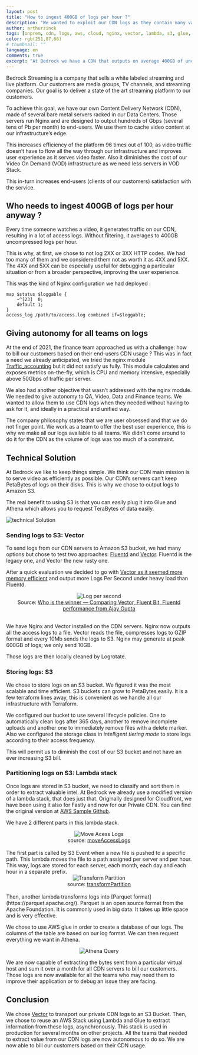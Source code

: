 ```yaml
---
layout: post
title: "How to ingest 400GB of logs per hour ?"
description: "We wanted to exploit our CDN logs as they contain many valuable information."
author: arthurzinck
tags: [onprem, cdn, logs, aws, cloud, nginx, vector, lambda, s3, glue, athena]
color: rgb(251,87,66)
# thumbnail: ""
language: en
comments: true
excerpt: "At Bedrock we have a CDN that outputs on average 400GB of uncompressed logs. In this article we will explain in an architectural point of vue how we managed to collect and extract value out of them."
---
```

Bedrock Streaming is a company that sells a white labeled streaming and live platform. Our customers are media groups, TV channels, and streaming companies. Our goal is to deliver a state of the art streaming  platform to our customers.

To achieve this goal, we have our own Content Delivery Network (CDN), made of several bare metal servers racked in our Data Centers. Those servers run Nginx and are designed to output hundreds of Gbps (several tens of Pb per month) to end-users. We use them to cache video content at our infrastructure’s edge. 

This increases efficiency of the platform 96 times out of 100, as video traffic doesn’t have to flow all the way through our infrastructure and improves user experience as it serves video faster. Also it diminishes the cost of our Video On Demand (VOD) infrastructure as we need less servers in VOD Stack.

This in-turn increases end-users (clients of our customers) satisfaction with the service.

## Who needs to ingest 400GB of logs per hour anyway ?
Every time someone watches a video, it generates traffic on our CDN, resulting in a lot of access logs. Without filtering, it averages to 400GB uncompressed logs per hour.

This is why, at first, we chose to not log 2XX or 3XX HTTP codes. We had too many of them and we considered them not as worth it as 4XX and 5XX. The 4XX and 5XX can be especially useful for debugging a particular situation or from a broader perspective, improving the user experience.

This was the kind of Nginx configuration we had deployed :
```
map $status $loggable {
    ~^[23]  0;
    default 1;
}
access_log /path/to/access.log combined if=$loggable;
```

## Giving autonomy for all teams on logs

At the end of 2021, the finance team approached us with a challenge: how to bill our customers based on their end-users CDN usage ?
This was in fact a need we already anticipated, we tried the nginx module [Traffic_accounting](https://www.nginx.com/resources/wiki/modules/traffic_accounting/) but it did not satisfy us fully. This module calculates and exposes metrics on-the-fly, which is CPU and memory intensive, especially above 50Gbps of traffic per server.

We also had another objective that wasn’t addressed with the nginx module. We needed to give autonomy to QA, Video, Data and Finance teams. We wanted to allow them to use CDN logs when they needed without having to ask for it, and ideally in a practical and unified way. 

The company philosophy states that we are user obsessed and that we do not finger point. We work as a team to offer the best user experience, this is why we make all our logs available to all teams. We didn’t come around to do it for the CDN as the volume of logs was too much of a constraint.

## Technical Solution

At Bedrock we like to keep things simple. We think our CDN main mission is to serve video as efficiently as possible. Our CDN’s servers can’t keep PetaBytes of logs on their disks. This is why we chose to output logs to Amazon S3.

The real benefit to using S3 is that you can easily plug it into Glue and Athena which allows you to request TeraBytes of data easily.

![technical Solution](/images/posts/2022-08-10-privateCdnLogs/image1.png)

### Sending logs to S3: Vector
 
To send logs from our CDN servers to Amazon S3 bucket, we had many options but chose to test two approaches: [Fluentd](https://www.fluentd.org/) and [Vector](https://vector.dev/). Fluentd is the legacy one, and Vector the new rusty one.


After a quick evaluation we decided to go with [Vector as it seemed more memory efficient](https://medium.com/ibm-cloud/log-collectors-performance-benchmarking-8c5218a08fea) and output more Logs Per Second under heavy load than Fluentd.


<center><img alt="Log per second" src="/images/posts/2022-08-10-privateCdnLogs/image4.png"></center>
<center>Source: <a href="https://medium.com/ibm-cloud/log-collectors-performance-benchmarking-8c5218a08fea" target="blank">Who is the winner — Comparing Vector, Fluent Bit, Fluentd performance from Ajay Gupta</a></center>
<br>

We have Nginx and Vector installed on the CDN servers. Nginx now outputs all the access logs to a file. Vector reads the file, compresses logs to GZIP format and every 10Mb sends the logs to S3. Nginx may generate at peak 600GB of logs; we only send 10GB.

Those logs are then locally cleaned by Logrotate.

### Storing logs: S3
We chose to store logs on an S3 bucket. We figured it was the most scalable and time efficient. S3 buckets can grow to PetaBytes easily. It is a few terraform lines away, this is convenient as we handle all our infrastructure with Terraform.

We configured our bucket to use several lifecycle policies. One to automatically clean logs after 365 days, another to remove incomplete uploads and another one to immediately remove files with a delete marker. Also we configured the storage class in *intelligent tiering mode* to store logs according to their access frequency.

This will permit us to diminish the cost of our S3 bucket and not have an ever increasing S3 bill.

### Partitioning logs on S3: Lambda stack

Once logs are stored in S3 bucket, we need to classify and sort them in order to extract valuable intel. At Bedrock we already use a modified version of a lambda stack, that does just that. Originally designed for Cloudfront, we have been using it also for Fastly and now for our Private CDN. You can find the original version at [AWS Sample Github](https://github.com/aws-samples/amazon-cloudfront-access-logs-queries).

We have 2 different parts in this lambda stack. 

<center><img alt="Move Acess Logs" src="/images/posts/2022-08-10-privateCdnLogs/image3.png"></center>
<center>source: <a href="https://github.com/aws-samples/amazon-cloudfront-access-logs-queries/blob/mainline/images/moveAccessLogs.png" target="blanck">moveAccessLogs</a></center>
<br>
The first part is called by S3 Event when a new file is pushed to a specific path. This lambda moves the file to a path assigned per server and per hour. This way, logs are stored for each server, each month, each day and each hour in a separate prefix.

<center><img alt="Transform Partition" src="/images/posts/2022-08-10-privateCdnLogs/image2.png"></center>
<center>source: <a href="https://github.com/aws-samples/amazon-cloudfront-access-logs-queries/blob/mainline/images/transformPartition.png" target="blank">transformPartition</a></center>
<br>
Then, another lambda transforms logs into [Parquet format](https://parquet.apache.org/). Parquet is an open source format from the Apache Foundation. It is commonly used in big data. It takes up little space and is very effective. 

We chose to use AWS glue in order to create a database of our logs. The columns of the table are based on our log format. We can then request everything we want in Athena.

<center><img alt="Athena Query" src="/images/posts/2022-08-10-privateCdnLogs/image5.png"></center>

We are now capable of extracting the bytes sent from a particular virtual host and sum it over a month for all CDN servers to bill our customers.
Those logs are now available for all the teams who may need them to improve their application or to debug an issue they are facing.

## Conclusion
We chose [Vector](https://vector.dev/) to transport our private CDN logs to an S3 Bucket. Then, we chose to reuse an AWS Stack using Lambda and Glue to extract information from these logs, asynchronously. This stack is used in production for several months on other projects.
All the teams that needed to extract value from our CDN logs are now autonomous to do so. We are now able to bill our customers based on their CDN usage. 